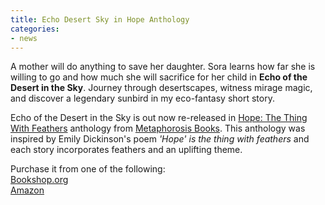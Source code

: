 ```yaml
---
title: Echo Desert Sky in Hope Anthology
categories:
- news
---
```

A mother will do anything to save her daughter. Sora learns how far she is willing to go and how much she will sacrifice for her child in **Echo of the Desert in the Sky**. Journey through desertscapes, witness mirage magic, and discover a legendary sunbird in my eco-fantasy short story.

Echo of the Desert in the Sky is out now re-released in [Hope: The Thing With Feathers](https://books.metaphorosis.com/anthology/2025/hope-the-thing-with-feathers/) anthology from [Metaphorosis Books](https://books.metaphorosis.com/). This anthology was inspired by Emily Dickinson's poem _'Hope' is the thing with feathers_ and each story incorporates feathers and an uplifting theme.

Purchase it from one of the following:
<br>[Bookshop.org](https://bookshop.org/p/books/hope-the-thing-with-feathers/e3d72f48d2cb8646)
<br>[Amazon](https://a.co/d/cGH6Cff)